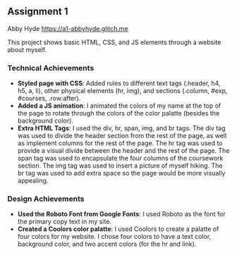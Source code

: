 ## Assignment 1
Abby Hyde
https://a1-abbyhyde.glitch.me

This project shows basic HTML, CSS, and JS elements through a website about myself. 

### Technical Achievements
- **Styled page with CSS**: Added rules to different text tags (.header, h4, h5, a, li), other physical elements (hr, img), and sections (.column, #exp, #courses, .row:after). 
- **Added a JS animation**: I animated the colors of my name at the top of the page to rotate through the colors of the color palatte (besides the background color). 
- **Extra HTML Tags**: I used the div, hr, span, img, and br tags. The div tag was used to divide the header section from the rest of the page, as well as implement columns for the rest of the page. The hr tag was used to provide a visual divide between the header and the rest of the page. The span tag was used to encapsulate the four columns of the coursework section. The img tag was used to insert a picture of myself hiking. The br tag was used to add extra space so the page would be more visually appealing. 

### Design Achievements
- **Used the Roboto Font from Google Fonts**: I used Roboto as the font for the primary copy text in my site.
- **Created a Coolors color palatte**: I used Coolors to create a palatte of four colors for my website. I chose four colors to have a text color, background color, and two accent colors (for the hr and link). 
